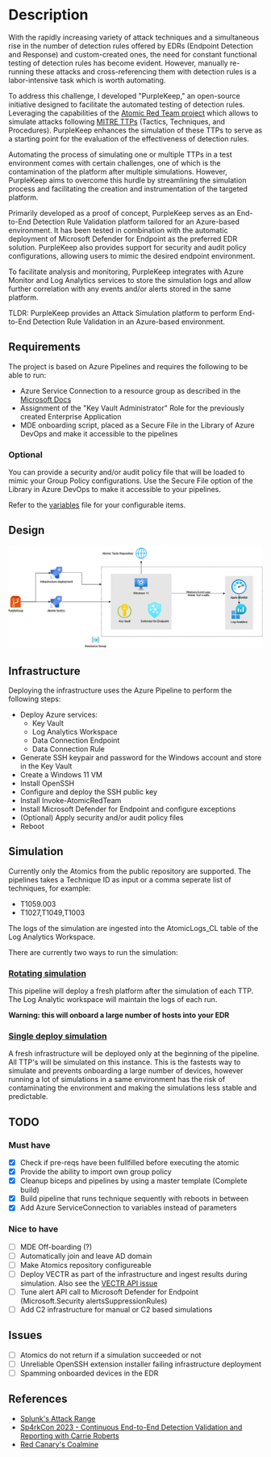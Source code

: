 # Description 

With the rapidly increasing variety of attack techniques and a simultaneous rise in the number of detection rules offered by EDRs (Endpoint Detection and Response) and custom-created ones, the need for constant functional testing of detection rules has become evident. However, manually re-running these attacks and cross-referencing them with detection rules is a labor-intensive task which is worth automating.

To address this challenge, I developed "PurpleKeep," an open-source initiative designed to facilitate the automated testing of detection rules. Leveraging the capabilities of the [Atomic Red Team project](https://atomicredteam.io) which allows to simulate attacks following [MITRE TTPs](https://attack.mitre.org/) (Tactics, Techniques, and Procedures). PurpleKeep enhances the simulation of these TTPs to serve as a starting point for the  evaluation of the effectiveness of detection rules.

Automating the process of simulating one or multiple TTPs in a test environment comes with certain challenges, one of which is the contamination of the platform after multiple simulations. However, PurpleKeep aims to overcome this hurdle by streamlining the simulation process and facilitating the creation and instrumentation of the targeted platform.

Primarily developed as a proof of concept, PurpleKeep serves as an End-to-End Detection Rule Validation platform tailored for an Azure-based environment. It has been tested in combination with the automatic deployment of Microsoft Defender for Endpoint as the preferred EDR solution. PurpleKeep also provides support for security and audit policy configurations, allowing users to mimic the desired endpoint environment.

To facilitate analysis and monitoring, PurpleKeep integrates with Azure Monitor and Log Analytics services to store the simulation logs and allow further correlation with any events and/or alerts stored in the same platform.

TLDR: PurpleKeep provides an Attack Simulation platform to perform End-to-End Detection Rule Validation in an Azure-based environment.

## Requirements

The project is based on Azure Pipelines and requires the following to be able to run:
- Azure Service Connection to a resource group as described in the [Microsoft Docs](https://learn.microsoft.com/en-us/azure/devops/pipelines/library/service-endpoints?view=azure-devops&tabs=yaml)
- Assignment of the "Key Vault Administrator" Role for the previously created Enterprise Application
- MDE onboarding script, placed as a Secure File in the Library of Azure DevOps and make it accessible to the  pipelines

### Optional

You can provide a security and/or audit policy file that will be loaded to mimic your Group Policy configurations. Use the Secure File option of the Library in Azure DevOps to make it accessible to your pipelines.

Refer to the [variables](variables.yml) file for your configurable items.

## Design

![PurpleKeep Design](./docs/PurpleKeep_1.0.jpg)

## Infrastructure

Deploying the infrastructure uses the Azure Pipeline to perform the following steps:
- Deploy Azure services:
    - Key Vault
    - Log Analytics Workspace
    - Data Connection Endpoint
    - Data Connection Rule
- Generate SSH keypair and password for the Windows account and store in the Key Vault
- Create a Windows 11 VM
- Install OpenSSH
- Configure and deploy the SSH public key
- Install Invoke-AtomicRedTeam 
- Install Microsoft Defender for Endpoint and configure exceptions
- (Optional) Apply security and/or audit policy files
- Reboot

## Simulation

Currently only the Atomics from the public repository are supported. The pipelines takes a Technique ID as input or a comma seperate list of techniques, for example:
- T1059.003
- T1027,T1049,T1003

The logs of the simulation are ingested into the AtomicLogs_CL table of the Log Analytics Workspace.

There are currently two ways to run the simulation:

### [Rotating simulation](rotate_simulation.yml)

This pipeline will deploy a fresh platform after the simulation of each TTP. The Log Analytic workspace will maintain the logs of each run.

**Warning: this will onboard a large number of hosts into your EDR**

### [Single deploy simulation](single_deploy_simulation.yml)

A fresh infrastructure will be deployed only at the beginning of the pipeline. All TTP's will be simulated on this instance. This is the fastests way to simulate and prevents onboarding a large number of devices, however running a lot of simulations in a same environment has the risk of contaminating the environment and making the simulations less stable and predictable.

## TODO

### Must have
* [x] Check if pre-reqs have been fullfilled before executing the atomic
* [x] Provide the ability to import own group policy
* [x] Cleanup biceps and pipelines by using a master template (Complete build)
* [x] Build pipeline that runs technique sequently with reboots in between
* [x] Add Azure ServiceConnection to variables instead of parameters

### Nice to have
* [ ] MDE Off-boarding (?)
* [ ] Automatically join and leave AD domain
* [ ] Make Atomics repository configureable
* [ ] Deploy VECTR as part of the infrastructure and ingest results during simulation. Also see the [VECTR API issue](https://github.com/SecurityRiskAdvisors/VECTR/issues/235)
* [ ] Tune alert API call to Microsoft Defender for Endpoint (Microsoft.Security alertsSuppressionRules)
* [ ] Add C2 infrastructure for manual or C2 based simulations

## Issues

* [ ] Atomics do not return if a simulation succeeded or not
* [ ] Unreliable OpenSSH extension installer failing infrastructure deployment
* [ ] Spamming onboarded devices in the EDR

## References

* [Splunk's Attack Range](https://github.com/splunk/attack_range)
* [Sp4rkCon 2023 - Continuous End-to-End Detection Validation and Reporting with Carrie Roberts](https://vimeo.com/819912016/c76af1ca39)
* [Red Canary's Coalmine](https://redcanary.com/blog/coalmine/)